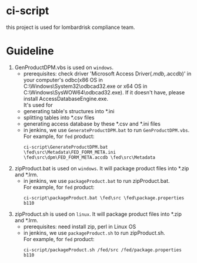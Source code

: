 **ci-script**
===
this project is used for lombardrisk compliance team.

**Guideline**
===
1. GenProductDPM.vbs is used on `windows`. 
    * prerequisites: check driver 'Microsoft Access Driver(*.mdb,*.accdb)' in your computer's odbc(x86 OS in C:\Windows\System32\odbcad32.exe or x64 OS in C:\Windows\SysWOW64\odbcad32.exe).
    If it doesn't have, please install AccessDatabaseEngine.exe.<br> 
    It's used for<br>
    * generating table's structures into *.ini
    * splitting tables into *.csv files
    * generating access database by these *.csv and *.ini files
    * in jenkins, we use `GenerateProductDPM.bat` to run `GenProductDPM.vbs`.<br> 
    For example, for `fed` product:<br> 
       <pre><code>ci-script\GenerateProductDPM.bat \fed\src\Metadata\FED_FORM_META.ini \fed\src\dpm\FED_FORM_META.accdb \fed\src\Metadata</code></pre>
2. zipProduct.bat is used on `windows`. It will package product files into *.zip and *.lrm.
   * in jenkins, we use `packageProduct.bat` to run zipProduct.bat.<br> 
   For example, for `fed` product:<br> 
       <pre><code>ci-script\packageProduct.bat \fed\src \fed\package.properties b110</code></pre>
3. zipProduct.sh is used on `linux`. It will package product files into *.zip and *.lrm.
   * prerequisites: need install zip, perl in Linux OS 
   * in jenkins, we use `packageProduct.sh` to run zipProduct.sh.<br> 
   For example, for `fed` product:<br> 
       <pre><code>ci-script/packageProduct.sh /fed/src /fed/package.properties b110</code></pre>
	   
